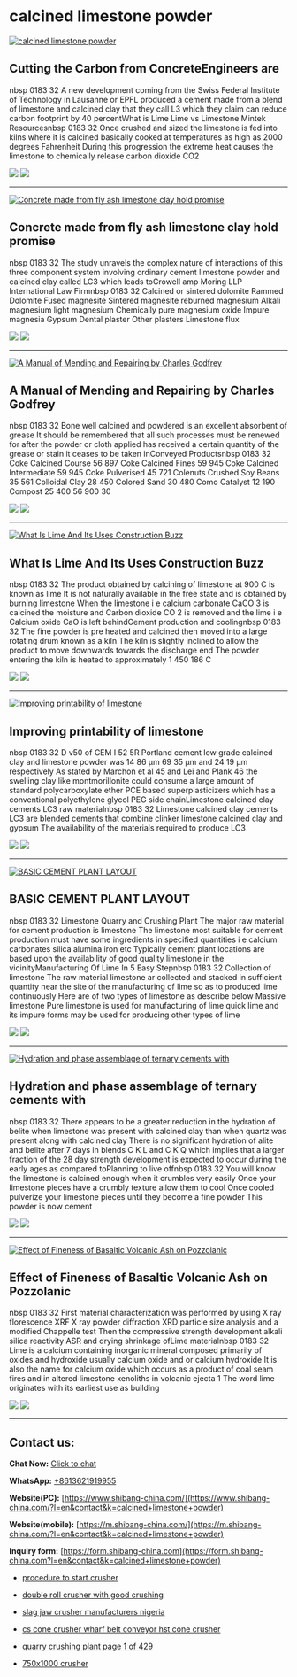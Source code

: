 # calcined limestone powder

<a href="https://swt.shibang-china.com/?l=en&img&k=calcined+limestone+powder" target="_blank">![calcined limestone powder](http://static.shibang-china.com/all-800x300/102.jpg)</a>

## Cutting the Carbon from ConcreteEngineers are
nbsp 0183 32 A new development coming from the Swiss Federal Institute of Technology in Lausanne or EPFL produced a cement made from a blend of limestone and calcined clay that they call L3 which they claim can reduce carbon footprint by 40 percentWhat is Lime Lime vs Limestone Mintek Resourcesnbsp 0183 32 Once crushed and sized the limestone is fed into kilns where it is calcined basically cooked at temperatures as high as 2000 degrees Fahrenheit During this progression the extreme heat causes the limestone to chemically release carbon dioxide CO2


<a href="https://whatsapp.shibangsoft.com/WhatsApp.php" target="_blank" title="WhatsApp">![](http://static.shibang-china.com/icon/whatsapp.png)</a> <a href="https://swt.shibang-china.com/?l=en&icon&k=calcined+limestone+powder" target="_blank">![](http://static.shibang-china.com/icon/chat-en.png)</a>

---

<a href="https://swt.shibang-china.com/?l=en&img&k=calcined+limestone+powder" target="_blank">![Concrete made from fly ash limestone clay hold promise](http://static.shibang-china.com/all-800x300/422.jpg)</a>

## Concrete made from fly ash limestone clay hold promise
nbsp 0183 32 The study unravels the complex nature of interactions of this three component system involving ordinary cement limestone powder and calcined clay called LC3 which leads toCrowell amp Moring LLP International Law Firmnbsp 0183 32 Calcined or sintered dolomite Rammed Dolomite Fused magnesite Sintered magnesite reburned magnesium Alkali magnesium light magnesium Chemically pure magnesium oxide Impure magnesia Gypsum Dental plaster Other plasters Limestone flux


<a href="https://whatsapp.shibangsoft.com/WhatsApp.php" target="_blank" title="WhatsApp">![](http://static.shibang-china.com/icon/whatsapp.png)</a> <a href="https://swt.shibang-china.com/?l=en&icon&k=calcined+limestone+powder" target="_blank">![](http://static.shibang-china.com/icon/chat-en.png)</a>

---

<a href="https://swt.shibang-china.com/?l=en&img&k=calcined+limestone+powder" target="_blank">![A Manual of Mending and Repairing by Charles Godfrey](http://static.shibang-china.com/all-800x300/236.jpg)</a>

## A Manual of Mending and Repairing by Charles Godfrey
nbsp 0183 32 Bone well calcined and powdered is an excellent absorbent of grease It should be remembered that all such processes must be renewed for after the powder or cloth applied has received a certain quantity of the grease or stain it ceases to be taken inConveyed Productsnbsp 0183 32 Coke Calcined Course 56 897 Coke Calcined Fines 59 945 Coke Calcined Intermediate 59 945 Coke Pulverised 45 721 Colenuts Crushed Soy Beans 35 561 Colloidal Clay 28 450 Colored Sand 30 480 Como Catalyst 12 190 Compost 25 400 56 900 30


<a href="https://whatsapp.shibangsoft.com/WhatsApp.php" target="_blank" title="WhatsApp">![](http://static.shibang-china.com/icon/whatsapp.png)</a> <a href="https://swt.shibang-china.com/?l=en&icon&k=calcined+limestone+powder" target="_blank">![](http://static.shibang-china.com/icon/chat-en.png)</a>

---

<a href="https://swt.shibang-china.com/?l=en&img&k=calcined+limestone+powder" target="_blank">![What Is Lime And Its Uses Construction Buzz](http://static.shibang-china.com/all-800x300/396.jpg)</a>

## What Is Lime And Its Uses Construction Buzz
nbsp 0183 32 The product obtained by calcining of limestone at 900 C is known as lime It is not naturally available in the free state and is obtained by burning limestone When the limestone i e calcium carbonate CaCO 3 is calcined the moisture and Carbon dioxide CO 2 is removed and the lime i e Calcium oxide CaO is left behindCement production and coolingnbsp 0183 32 The fine powder is pre heated and calcined then moved into a large rotating drum known as a kiln The kiln is slightly inclined to allow the product to move downwards towards the discharge end The powder entering the kiln is heated to approximately 1 450 186 C


<a href="https://whatsapp.shibangsoft.com/WhatsApp.php" target="_blank" title="WhatsApp">![](http://static.shibang-china.com/icon/whatsapp.png)</a> <a href="https://swt.shibang-china.com/?l=en&icon&k=calcined+limestone+powder" target="_blank">![](http://static.shibang-china.com/icon/chat-en.png)</a>

---

<a href="https://swt.shibang-china.com/?l=en&img&k=calcined+limestone+powder" target="_blank">![Improving printability of limestone](http://static.shibang-china.com/all-800x300/1461.jpg)</a>

## Improving printability of limestone
nbsp 0183 32 D v50 of CEM I 52 5R Portland cement low grade calcined clay and limestone powder was 14 86 μm 69 35 μm and 24 19 μm respectively As stated by Marchon et al 45 and Lei and Plank 46 the swelling clay like montmorillonite could consume a large amount of standard polycarboxylate ether PCE based superplasticizers which has a conventional polyethylene glycol PEG side chainLimestone calcined clay cements LC3 raw materialnbsp 0183 32 Limestone calcined clay cements LC3 are blended cements that combine clinker limestone calcined clay and gypsum The availability of the materials required to produce LC3


<a href="https://whatsapp.shibangsoft.com/WhatsApp.php" target="_blank" title="WhatsApp">![](http://static.shibang-china.com/icon/whatsapp.png)</a> <a href="https://swt.shibang-china.com/?l=en&icon&k=calcined+limestone+powder" target="_blank">![](http://static.shibang-china.com/icon/chat-en.png)</a>

---

<a href="https://swt.shibang-china.com/?l=en&img&k=calcined+limestone+powder" target="_blank">![BASIC CEMENT PLANT LAYOUT](http://static.shibang-china.com/all-800x300/947.jpg)</a>

## BASIC CEMENT PLANT LAYOUT
nbsp 0183 32 Limestone Quarry and Crushing Plant The major raw material for cement production is limestone The limestone most suitable for cement production must have some ingredients in specified quantities i e calcium carbonates silica alumina iron etc Typically cement plant locations are based upon the availability of good quality limestone in the vicinityManufacturing Of Lime In 5 Easy Stepnbsp 0183 32 Collection of limestone The raw material limestone ar collected and stacked in sufficient quantity near the site of the manufacturing of lime so as to produced lime continuously Here are of two types of limestone as describe below Massive limestone Pure limestone is used for manufacturing of lime quick lime and its impure forms may be used for producing other types of lime


<a href="https://whatsapp.shibangsoft.com/WhatsApp.php" target="_blank" title="WhatsApp">![](http://static.shibang-china.com/icon/whatsapp.png)</a> <a href="https://swt.shibang-china.com/?l=en&icon&k=calcined+limestone+powder" target="_blank">![](http://static.shibang-china.com/icon/chat-en.png)</a>

---

<a href="https://swt.shibang-china.com/?l=en&img&k=calcined+limestone+powder" target="_blank">![Hydration and phase assemblage of ternary cements with](http://static.shibang-china.com/all-800x300/789.jpg)</a>

## Hydration and phase assemblage of ternary cements with
nbsp 0183 32 There appears to be a greater reduction in the hydration of belite when limestone was present with calcined clay than when quartz was present along with calcined clay There is no significant hydration of alite and belite after 7 days in blends C K L and C K Q which implies that a larger fraction of the 28 day strength development is expected to occur during the early ages as compared toPlanning to live offnbsp 0183 32 You will know the limestone is calcined enough when it crumbles very easily Once your limestone pieces have a crumbly texture allow them to cool Once cooled pulverize your limestone pieces until they become a fine powder This powder is now cement


<a href="https://whatsapp.shibangsoft.com/WhatsApp.php" target="_blank" title="WhatsApp">![](http://static.shibang-china.com/icon/whatsapp.png)</a> <a href="https://swt.shibang-china.com/?l=en&icon&k=calcined+limestone+powder" target="_blank">![](http://static.shibang-china.com/icon/chat-en.png)</a>

---

<a href="https://swt.shibang-china.com/?l=en&img&k=calcined+limestone+powder" target="_blank">![Effect of Fineness of Basaltic Volcanic Ash on Pozzolanic](http://static.shibang-china.com/all-800x300/727.jpg)</a>

## Effect of Fineness of Basaltic Volcanic Ash on Pozzolanic
nbsp 0183 32 First material characterization was performed by using X ray florescence XRF X ray powder diffraction XRD particle size analysis and a modified Chappelle test Then the compressive strength development alkali silica reactivity ASR and drying shrinkage ofLime materialnbsp 0183 32 Lime is a calcium containing inorganic mineral composed primarily of oxides and hydroxide usually calcium oxide and or calcium hydroxide It is also the name for calcium oxide which occurs as a product of coal seam fires and in altered limestone xenoliths in volcanic ejecta 1 The word lime originates with its earliest use as building


<a href="https://whatsapp.shibangsoft.com/WhatsApp.php" target="_blank" title="WhatsApp">![](http://static.shibang-china.com/icon/whatsapp.png)</a> <a href="https://swt.shibang-china.com/?l=en&icon&k=calcined+limestone+powder" target="_blank">![](http://static.shibang-china.com/icon/chat-en.png)</a>

---
## Contact us:

**Chat Now:** [Click to chat](https://swt.shibang-china.com?l=en&contact&k=calcined+limestone+powder)

**WhatsApp:**  [+8613621919955](https://whatsapp.shibangsoft.com/WhatsApp.php)

**Website(PC):** [https://www.shibang-china.com/](https://www.shibang-china.com/?l=en&contact&k=calcined+limestone+powder)

**Website(mobile):** [https://m.shibang-china.com/](https://m.shibang-china.com/?l=en&contact&k=calcined+limestone+powder)

**Inquiry form:** [https://form.shibang-china.com](https://form.shibang-china.com?l=en&contact&k=calcined+limestone+powder)

* [procedure to start crusher](../165/procedure%20to%20start%20crusher.md)

* [double roll crusher with good crushing](../167/double%20roll%20crusher%20with%20good%20crushing.md)

* [slag jaw crusher manufacturers nigeria](../166/slag%20jaw%20crusher%20manufacturers%20nigeria.md)

* [cs cone crusher wharf belt conveyor hst cone crusher](../165/cs%20cone%20crusher%20wharf%20belt%20conveyor%20hst%20cone%20crusher.md)

* [quarry crushing plant page 1 of 429](../161/quarry%20crushing%20plant%20page%201%20of%20429.md)

* [750x1000 crusher](../163/750x1000%20crusher.md)